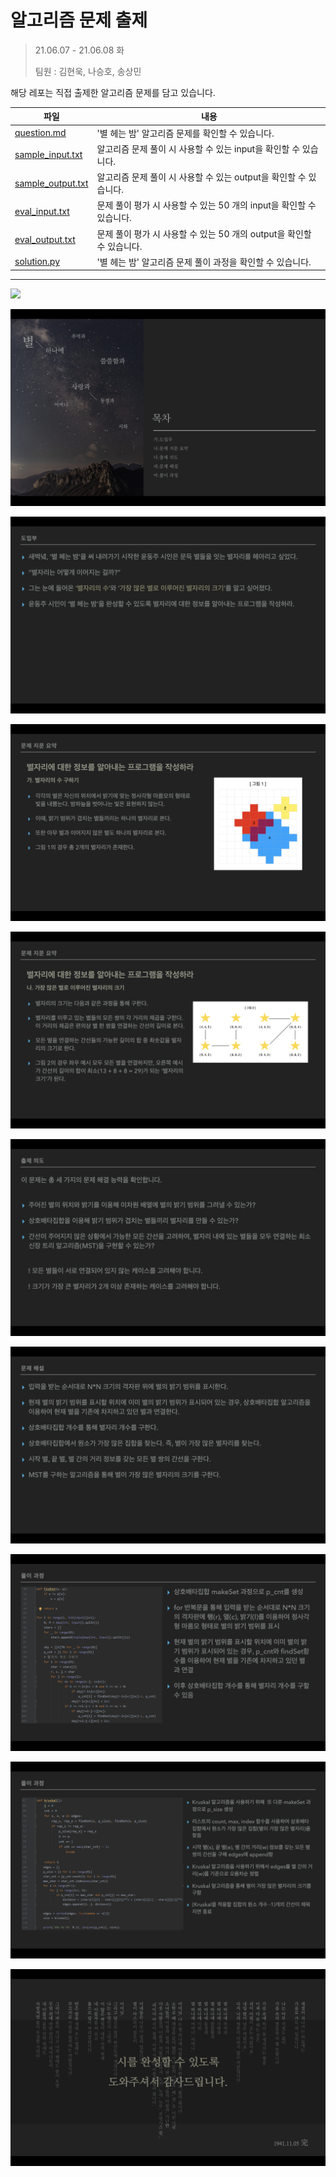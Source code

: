 # 알고리즘 문제 출제

> 21.06.07 - 21.06.08 화
>
> 팀원 : 김현욱, 나승호, 송상민

해당 레포는 직접 출제한 알고리즘 문제를 담고 있습니다.


| 파일                                     | 내용                                                         |
| ---------------------------------------- | ------------------------------------------------------------ |
| [question.md](./question.md)             | '별 헤는 밤' 알고리즘 문제를 확인할 수 있습니다.             |
| [sample_input.txt](./sample_input.txt)   | 알고리즘 문제 풀이 시 사용할 수 있는 input을 확인할 수 있습니다. |
| [sample_output.txt](./sample_output.txt) | 알고리즘 문제 풀이 시 사용할 수 있는 output을 확인할 수 있습니다. |
| [eval_input.txt](./eval_input.txt)       | 문제 풀이 평가 시 사용할 수 있는 50 개의 input을 확인할 수 있습니다. |
| [eval_output.txt](./eval_output.txt)     | 문제 풀이 평가 시 사용할 수 있는 50 개의 output을 확인할 수 있습니다. |
| [solution.py](./solution.py)             | '별 헤는 밤' 알고리즘 문제 풀이 과정을 확인할 수 있습니다.   |

---

![](./IMG/1.png)

![](./IMG/2.png)

![](./IMG/3.png)

![](./IMG/4.png)

![](./IMG/5.png)

![](./IMG/6.png)

![](./IMG/7.png)

![](./IMG/8.png)

![](./IMG/9.png)

![](./IMG/10.png)